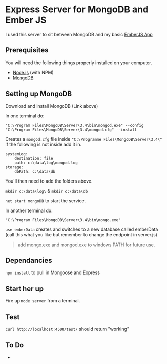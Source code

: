 # Express Server for MongoDB and Ember JS

I used this server to sit between MongoDB and my basic [EmberJS App](https://github.com/phoenix1331/EmberApp)

## Prerequisites

You will need the following things properly installed on your computer.

* [Node.js](https://nodejs.org/) (with NPM)
* [MongoDB](https://www.mongodb.com/)

## Setting up MongoDB

Download and install MongoDB (Link above)

In one terminal do:

`"C:\Program Files\MongoDB\Server\3.4\bin\mongod.exe" --config "C:\Program Files\MongoDB\Server\3.4\mongod.cfg" --install`

Creates a `mongod.cfg` file inside `"C:\Programme Files\MongoDB\Server\3.4\"` if the following is not inside add it in.

```
systemLog:
    destination: file
    path: c:\data\log\mongod.log
storage:
    dbPath: c:\data\db
```

You'll then need to add the folders above.

`mkdir c:\data\log\` & `mkdir c:\data\db`

`net start mongoDB` to start the service.

In another terminal do:

`"C:\Program Files\MongoDB\Server\3.4\bin\mongo.exe"`

`use emberData` creates and switches to a new database called emberData (call this what you like but remember to change the endpoint in server.js)

> add mongo.exe and mongod.exe to windows PATH for future use.

## Dependancies

`npm install` to pull in Mongoose and Express

## Start her up

Fire up `node server` from a terminal.

## Test

`curl http://localhost:4500/test/` should return "working"

## To Do

  - 



